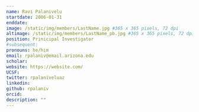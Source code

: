```yaml
---
name: Ravi Palanivelu
startdate: 2006-01-31
enddate:
image: /static/img/members/LastName.jpg #365 x 365 pixels, 72 dpi
altimage: /static/img/members/LastName_pb.jpg #365 x 365 pixels, 72 dpi
position: Prinicipal Investigator
#subsequent:
pronouns: he/him
email: rpalaniv@email.arizona.edu
scholar: 
website: https://website.com/
UCSF:
twitter: rpalaniveluaz
linkedin:
github: rpalaniv
orcid:
description: ""
---
```

